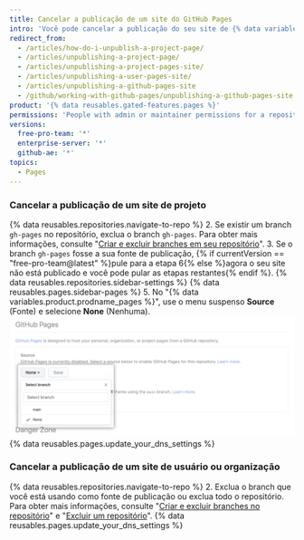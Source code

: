 ```yaml
---
title: Cancelar a publicação de um site do GitHub Pages
intro: 'Você pode cancelar a publicação do seu site de {% data variables.product.prodname_pages %} para que não fique mais disponível.'
redirect_from:
  - /articles/how-do-i-unpublish-a-project-page/
  - /articles/unpublishing-a-project-page/
  - /articles/unpublishing-a-project-pages-site/
  - /articles/unpublishing-a-user-pages-site/
  - /articles/unpublishing-a-github-pages-site
  - /github/working-with-github-pages/unpublishing-a-github-pages-site
product: '{% data reusables.gated-features.pages %}'
permissions: 'People with admin or maintainer permissions for a repository can unpublish a {% data variables.product.prodname_pages %} site.'
versions:
  free-pro-team: '*'
  enterprise-server: '*'
  github-ae: '*'
topics:
  - Pages
---
```


### Cancelar a publicação de um site de projeto

{% data reusables.repositories.navigate-to-repo %}
2. Se existir um branch `gh-pages` no repositório, exclua o branch `gh-pages`. Para obter mais informações, consulte "[Criar e excluir branches em seu repositório](/articles/creating-and-deleting-branches-within-your-repository#deleting-a-branch)".
3. Se o branch `gh-pages` fosse a sua fonte de publicação, {% if currentVersion == "free-pro-team@latest" %}pule para a etapa 6{% else %}agora o seu site não está publicado e você pode pular as etapas restantes{% endif %}.
{% data reusables.repositories.sidebar-settings %}
{% data reusables.pages.sidebar-pages %}
5. No "{% data variables.product.prodname_pages %}", use o menu suspenso **Source** (Fonte) e selecione **None** (Nenhuma). ![Menu suspenso para selecionar uma fonte de publicação](/assets/images/help/pages/publishing-source-drop-down.png)
{% data reusables.pages.update_your_dns_settings %}

### Cancelar a publicação de um site de usuário ou organização

{% data reusables.repositories.navigate-to-repo %}
2. Exclua o branch que você está usando como fonte de publicação ou exclua todo o repositório. Para obter mais informações, consulte "[Criar e excluir branches no repositório](/articles/creating-and-deleting-branches-within-your-repository#deleting-a-branch)" e "[Excluir um repositório](/articles/deleting-a-repository)".
{% data reusables.pages.update_your_dns_settings %}
